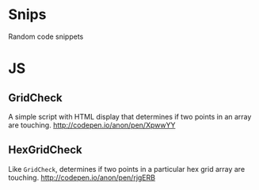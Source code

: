 # Snips
Random code snippets 

# JS
## GridCheck
A simple script with HTML display that determines if two points in an array are touching.
http://codepen.io/anon/pen/XpwwYY
## HexGridCheck
Like `GridCheck`, determines if two points in a particular hex grid array are touching.
http://codepen.io/anon/pen/rjgERB
